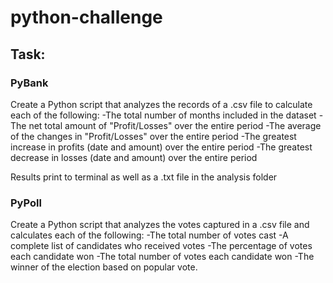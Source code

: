 # python-challenge
## Task:

### PyBank
Create a Python script that analyzes the records of a .csv file to calculate each of the following:
-The total number of months included in the dataset
-The net total amount of "Profit/Losses" over the entire period
-The average of the changes in "Profit/Losses" over the entire period
-The greatest increase in profits (date and amount) over the entire period
-The greatest decrease in losses (date and amount) over the entire period

Results print to terminal as well as a .txt file in the analysis folder

### PyPoll
Create a Python script that analyzes the votes captured in a .csv file and calculates each of the following:
-The total number of votes cast
-A complete list of candidates who received votes
-The percentage of votes each candidate won
-The total number of votes each candidate won
-The winner of the election based on popular vote.
